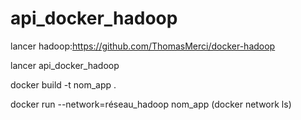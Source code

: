 ﻿# api_docker_hadoop

lancer hadoop:https://github.com/ThomasMerci/docker-hadoop

lancer api_docker_hadoop

docker build -t nom_app .

docker run --network=réseau_hadoop nom_app
(docker network ls)
